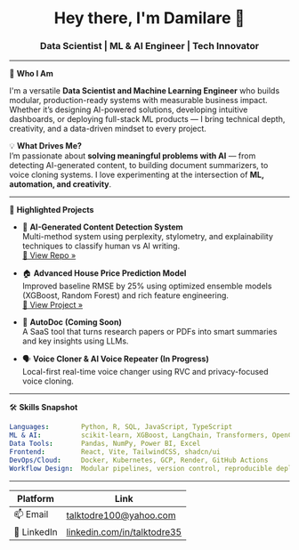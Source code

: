 <h1 align="center">Hey there, I'm Damilare 👋</h1>
<h3 align="center">Data Scientist | ML & AI Engineer | Tech Innovator</h3>

---

🎯 **Who I Am**

I'm a versatile **Data Scientist and Machine Learning Engineer** who builds modular, production-ready systems with measurable business impact. Whether it’s designing AI-powered solutions, developing intuitive dashboards, or deploying full-stack ML products — I bring technical depth, creativity, and a data-driven mindset to every project.

💡 **What Drives Me?**  
I’m passionate about **solving meaningful problems with AI** — from detecting AI-generated content, to building document summarizers, to voice cloning systems. I love experimenting at the intersection of **ML, automation, and creativity**.

---

🚀 **Highlighted Projects**

- 🧠 **AI-Generated Content Detection System**  
  Multi-method system using perplexity, stylometry, and explainability techniques to classify human vs AI writing.  
  [🔗 View Repo »](https://github.com/Talktodre-ops/AI-Generated-Content-Detector)

- 🏠 **Advanced House Price Prediction Model**  
  Improved baseline RMSE by 25% using optimized ensemble models (XGBoost, Random Forest) and rich feature engineering.  
  [🔗 View Project »](https://github.com/Talktodre-ops/House-Price-Prediction)

- 📄 **AutoDoc (Coming Soon)**  
  A SaaS tool that turns research papers or PDFs into smart summaries and key insights using LLMs.

- 🗣️ **Voice Cloner & AI Voice Repeater (In Progress)**  
  Local-first real-time voice changer using RVC and privacy-focused voice cloning.

---

🛠️ **Skills Snapshot**

```yaml
Languages:        Python, R, SQL, JavaScript, TypeScript
ML & AI:          scikit-learn, XGBoost, LangChain, Transformers, OpenCV
Data Tools:       Pandas, NumPy, Power BI, Excel
Frontend:         React, Vite, TailwindCSS, shadcn/ui
DevOps/Cloud:     Docker, Kubernetes, GCP, Render, GitHub Actions
Workflow Design:  Modular pipelines, version control, reproducible deployments
```

---
| Platform     | Link                                                               |
| ------------ | ------------------------------------------------------------------ |
| 📫 Email     | [talktodre100@yahoo.com](mailto:talktodre100@yahoo.com)            |
| 💼 LinkedIn  | [linkedin.com/in/talktodre35](https://linkedin.com/in/talktodre35) |               |



